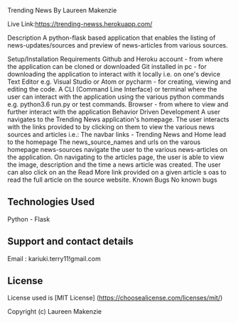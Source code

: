 Trending News
By Laureen Makenzie

Live Link:https://trending-newss.herokuapp.com/

Description
A python-flask based application that enables the listing of news-updates/sources and preview of news-articles from various sources.

Setup/Installation Requirements
Github and Heroku account - from where the application can be cloned or downloaded
Git installed in pc - for downloading the application to interact with it locally i.e. on one's device
Text Editor e.g. Visual Studio or Atom or pycharm - for creating, viewing and editing the code.
A CLI (Command Line Interface) or terminal where the user can interact with the application using the various python commands e.g. python3.6 run.py or test commands.
Browser - from where to view and further interact with the application
Behavior Driven Development
A user navigates to the Trending News application's homepage.
The user interacts with the links provided to by clicking on them to view the various news sources and articles i.e.:
The navbar links - Trending News and Home lead to the homepage
The news_source_names and urls on the varous homepage news-sources navigate the user to the various news-articles on the application.
On navigating to the articles page, the user is able to view the image, description and the time a news article was created.
The user can also click on an the Read More link provided on a given article s oas to read the full article on the source website.
Known Bugs
No known bugs

## Technologies Used
Python - Flask

## Support and contact details
Email : kariuki.terry11!gmail.com

## License
License used is [MIT License] (https://choosealicense.com/licenses/mit/)

Copyright (c) Laureen Makenzie
